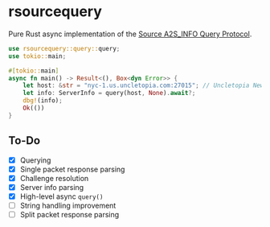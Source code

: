 # rsourcequery

Pure Rust async implementation of the [Source A2S_INFO Query Protocol](https://developer.valvesoftware.com/wiki/Server_queries#A2S_INFO).

```rust
use rsourcequery::query::query;
use tokio::main;

#[tokio::main]
async fn main() -> Result<(), Box<dyn Error>> {
    let host: &str = "nyc-1.us.uncletopia.com:27015"; // Uncletopia New York City 1
    let info: ServerInfo = query(host, None).await?;
    dbg!(info);
    Ok(())
}
```

## To-Do

- [x] Querying
- [x] Single packet response parsing
- [x] Challenge resolution
- [x] Server info parsing
- [x] High-level async `query()`
- [ ] String handling improvement
- [ ] Split packet response parsing
